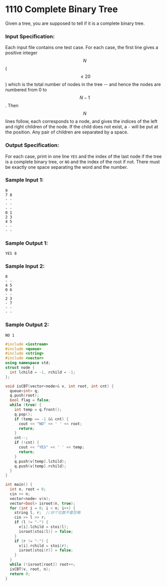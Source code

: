 # 1110 Complete Binary Tree
Given a tree, you are supposed to tell if it is a complete binary tree.

### Input Specification:

Each input file contains one test case. For each case, the first line gives a positive integer $$N$$ ($$\le 20$$) which is the total number of nodes in the tree -- and hence the nodes are numbered from 0 to $$N-1$$. Then $$N$$ lines follow, each corresponds to a node, and gives the indices of the left and right children of the node. If the child does not exist, a `-` will be put at the position. Any pair of children are separated by a space.

### Output Specification:

For each case, print in one line `YES` and the index of the last node if the tree is a complete binary tree, or `NO` and the index of the root if not. There must be exactly one space separating the word and the number.

### Sample Input 1:
```in
9
7 8
- -
- -
- -
0 1
2 3
4 5
- -
- -
```

### Sample Output 1:
```out
YES 8
```

### Sample Input 2:
```in
8
- -
4 5
0 6
- -
2 3
- 7
- -
- -
```

### Sample Output 2:
```out
NO 1
```

```cpp
#include <iostream>
#include <queue>
#include <string>
#include <vector>
using namespace std;
struct node {
  int lchild = -1, rchild = -1;
};

void isCBT(vector<node>& v, int root, int cnt) {
  queue<int> q;
  q.push(root);
  bool flag = false;
  while (true) {
    int temp = q.front();
    q.pop();
    if (temp == -1 && cnt) {
      cout << "NO" << ' ' << root;
      return;
    }
    cnt--;
    if (!cnt) {
      cout << "YES" << ' ' << temp;
      return;
    }
    q.push(v[temp].lchild);
    q.push(v[temp].rchild);
  }
}

int main() {
  int n, root = 0;
  cin >> n;
  vector<node> v(n);
  vector<bool> isroot(n, true);
  for (int i = 0; i < n; i++) {
    string l, r;  //非个位数不要忽略
    cin >> l >> r;
    if (l != "-") {
      v[i].lchild = stoi(l);
      isroot[stoi(l)] = false;
    }
    if (r != "-") {
      v[i].rchild = stoi(r);
      isroot[stoi(r)] = false;
    }
  }
  while (!isroot[root]) root++;
  isCBT(v, root, n);
  return 0;
}
```